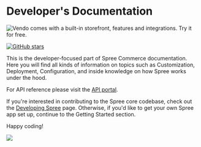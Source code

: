 # Developer's Documentation

![Vendo comes with a built-in storefront, features and integrations. Try it for free.](.gitbook/assets/spree\_vendo\_user\_doc.png)

[![GitHub stars](https://img.shields.io/github/stars/spree/spree.svg?style=social\&label=Star\&maxAge=2592000)](https://github.com/spree/spree/)

This is the developer-focused part of Spree Commerce documentation. Here you will find all kinds of information on topics such as Customization, Deployment, Configuration, and inside knowledge on how Spree works under the hood.

For API reference please visit the [API portal](https://api.spreecommerce.org).

If you're interested in contributing to the Spree core codebase, check out the [Developing Spree](contributing/developing\_spree.md) page. Otherwise, if you'd like to get your own Spree app set up, continue to the Getting Started section.

Happy coding!

![](.gitbook/assets/spree\_commerce\_home\_header\_2-2x-1-.png)
